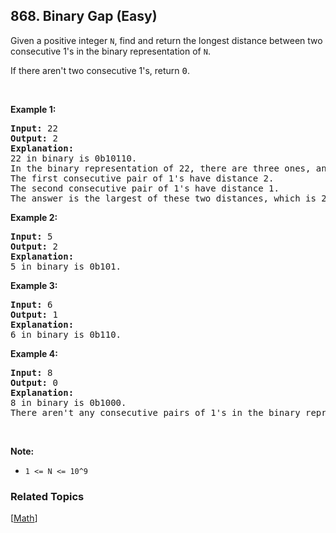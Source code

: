 <!--|This file generated by command(leetcode description); DO NOT EDIT.    |-->
<!--+----------------------------------------------------------------------+-->
<!--|@author    Openset <openset.wang@gmail.com>                           |-->
<!--|@link      https://github.com/openset                                 |-->
<!--|@home      https://github.com/openset/leetcode                        |-->
<!--+----------------------------------------------------------------------+-->

## 868. Binary Gap (Easy)

<p>Given a positive&nbsp;integer <code>N</code>, find and return the longest distance between two consecutive 1&#39;s in the binary representation of <code>N</code>.</p>

<p>If there aren&#39;t two consecutive 1&#39;s, return <font face="monospace">0</font>.</p>

<p>&nbsp;</p>

<div>
<div>
<div>
<ul>
</ul>
</div>
</div>
</div>

<div>
<p><strong>Example 1:</strong></p>

<pre>
<strong>Input: </strong><span id="example-input-1-1">22</span>
<strong>Output: </strong>2
<strong>Explanation: </strong>
22 in binary is 0b10110.
In the binary representation of 22, there are three ones, and two consecutive pairs of 1&#39;s.
The first consecutive pair of 1&#39;s have distance 2.
The second consecutive pair of 1&#39;s have distance 1.
The answer is the largest of these two distances, which is 2.
</pre>

<div>
<p><strong>Example 2:</strong></p>

<pre>
<strong>Input: </strong><span id="example-input-2-1">5</span>
<strong>Output: </strong><span id="example-output-2">2</span>
<strong>Explanation: </strong>
5 in binary is 0b101.
</pre>

<div>
<p><strong>Example 3:</strong></p>

<pre>
<strong>Input: </strong><span id="example-input-3-1">6</span>
<strong>Output: </strong><span id="example-output-3">1</span>
<strong>Explanation: </strong>
6 in binary is 0b110.
</pre>

<div>
<p><strong>Example 4:</strong></p>

<pre>
<strong>Input: </strong><span id="example-input-4-1">8</span>
<strong>Output: </strong><span id="example-output-4">0</span>
<strong>Explanation: </strong>
8 in binary is 0b1000.
There aren&#39;t any consecutive pairs of 1&#39;s in the binary representation of 8, so we return 0.
</pre>

<p>&nbsp;</p>

<div>
<div>
<div>
<p><strong>Note:</strong></p>

<ul>
	<li><code>1 &lt;= N &lt;= 10^9</code></li>
</ul>
</div>
</div>
</div>
</div>
</div>
</div>
</div>


### Related Topics
[[Math](https://github.com/openset/leetcode/tree/master/tag/math/README.md)] 